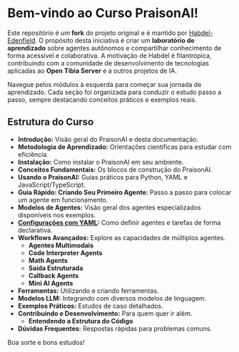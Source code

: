# Bem-vindo ao Curso PraisonAI!

Este repositório é um **fork** do projeto original e é mantido por [Habdel-Edenfield](https://github.com/Habdel-Edenfield). O propósito desta iniciativa é criar um **laboratório de aprendizado** sobre agentes autônomos e compartilhar conhecimento de forma acessível e colaborativa. A motivação de Habdel é filantrópica, contribuindo com a comunidade de desenvolvimento de tecnologias aplicadas ao **Open Tibia Server** e a outros projetos de IA.

Navegue pelos módulos à esquerda para começar sua jornada de aprendizado. Cada seção foi organizada para conduzir o estudo passo a passo, sempre destacando conceitos práticos e exemplos reais.

## Estrutura do Curso

*   **Introdução:** Visão geral do PraisonAI e desta documentação.
*   **Metodologia de Aprendizado:** Orientações científicas para estudar com eficiência.
*   **Instalação:** Como instalar o PraisonAI em seu ambiente.
*   **Conceitos Fundamentais:** Os blocos de construção do PraisonAI.
*   **Usando o PraisonAI:** Guias práticos para Python, YAML e JavaScript/TypeScript.
*   **Guia Rápido: Criando Seu Primeiro Agente:** Passo a passo para colocar um agente em funcionamento.
*   **Modelos de Agentes:** Visão geral dos agentes especializados disponíveis nos exemplos.
*   **[Configurações com YAML](03_usando_praisonai/06_configuracoes_yaml.md):** Como definir agentes e tarefas de forma declarativa.
*   **Workflows Avançados:** Explore as capacidades de múltiplos agentes.
    *   **Agentes Multimodais**
    *   **Code Interpreter Agents**
    *   **Math Agents**
    *   **Saída Estruturada**
    *   **Callback Agents**
    *   **Mini AI Agents**
*   **Ferramentas:** Utilizando e criando ferramentas.
*   **Modelos LLM:** Integrando com diversos modelos de linguagem.
*   **Exemplos Práticos:** Estudos de caso detalhados.
*   **Contribuindo e Desenvolvimento:** Para quem quer ir além.
    *   **Entendendo a Estrutura do Código**
*   **Dúvidas Frequentes:** Respostas rápidas para problemas comuns.

Boa sorte e bons estudos!